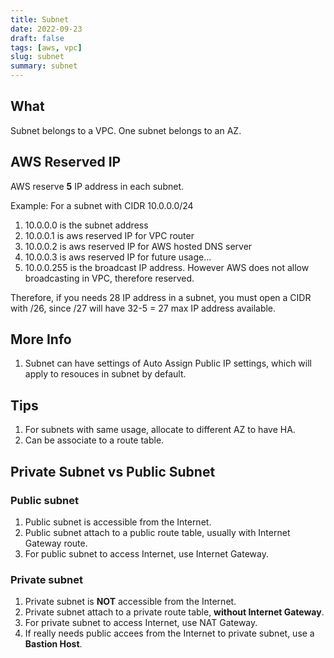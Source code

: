 ```yaml
---
title: Subnet
date: 2022-09-23
draft: false
tags: [aws, vpc]
slug: subnet
summary: subnet
---
```


## What

Subnet belongs to a VPC. One subnet belongs to an AZ.

## AWS Reserved IP

AWS reserve **5** IP address in each subnet.

Example: For a subnet with CIDR 10.0.0.0/24

1. 10.0.0.0 is the subnet address
1. 10.0.0.1 is aws reserved IP for VPC router
1. 10.0.0.2 is aws reserved IP for AWS hosted DNS server
1. 10.0.0.3 is aws reserved IP for future usage...
1. 10.0.0.255 is the broadcast IP address. However AWS does not allow broadcasting in VPC, therefore reserved.

Therefore, if you needs 28 IP address in a subnet, you must open a CIDR with /26, since /27 will have 32-5 = 27 max IP address available.

## More Info

1. Subnet can have settings of Auto Assign Public IP settings, which will apply to resouces in subnet by default.

## Tips

1. For subnets with same usage, allocate to different AZ to have HA.
1. Can be associate to a route table.

## Private Subnet vs Public Subnet

### Public subnet

1. Public subnet is accessible from the Internet.
1. Public subnet attach to a public route table, usually with Internet Gateway route.
1. For public subnet to access Internet, use Internet Gateway.

### Private subnet

1. Private subnet is **NOT** accessible from the Internet.
1. Private subnet attach to a private route table, **without Internet Gateway**.
1. For private subnet to access Internet, use NAT Gateway.
1. If really needs public accees from the Internet to private subnet, use a **Bastion Host**.
